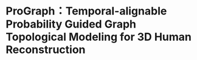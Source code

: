 # ProGraph：Temporal-alignable Probability Guided Graph Topological Modeling for 3D Human Reconstruction
